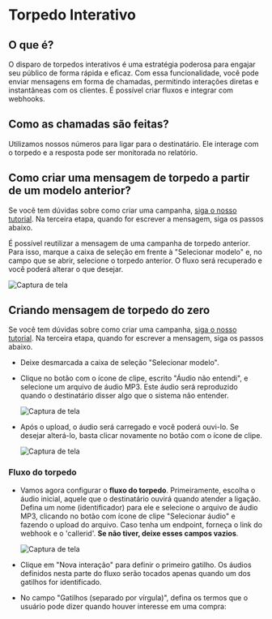 <script setup>
  import NoteComponent from './components/Note.md';
  import AsideArticle from './components/AsideArticle.vue';
</script>

<div style="margin-bottom: 2rem">
  <NoteComponent/>
</div>

# Torpedo Interativo

<AsideArticle/>

## O que é?

O disparo de torpedos interativos é uma estratégia poderosa para engajar seu público de forma rápida e eficaz. Com essa funcionalidade, você pode enviar mensagens em forma de chamadas, permitindo interações diretas e instantâneas com os clientes. É possível criar fluxos e integrar com webhooks.

## Como as chamadas são feitas?

Utilizamos nossos números para ligar para o destinatário. Ele interage com o torpedo e a resposta pode ser monitorada no relatório.

## Como criar uma mensagem de torpedo a partir de um modelo anterior?

Se você tem dúvidas sobre como criar uma campanha, [siga o nosso tutorial](/create-campaign#como-criar-uma-campanha). Na terceira etapa, quando for escrever a mensagem, siga os passos abaixo.

É possível reutilizar a mensagem de uma campanha de torpedo anterior. Para isso, marque a caixa de seleção em frente à "Selecionar modelo" e, no campo que se abrir, selecione o torpedo anterior. O fluxo será recuperado e você poderá alterar o que desejar.

![Captura de tela](/img/tutorial/selecionar-modelo-anterior.png)

## Criando mensagem de torpedo do zero

Se você tem dúvidas sobre como criar uma campanha, [siga o nosso tutorial](/create-campaign#como-criar-uma-campanha). Na terceira etapa, quando for escrever a mensagem, siga os passos abaixo.

- Deixe desmarcada a caixa de seleção "Selecionar modelo".
- Clique no botão com o ícone de clipe, escrito "Áudio não entendi", e selecione um arquivo de áudio MP3. Este áudio será reproduzido quando o destinatário disser algo que o sistema não entender.

  ![Captura de tela](/img/tutorial/selecao-audio.png)

- Após o upload, o áudio será carregado e você poderá ouvi-lo. Se desejar alterá-lo, basta clicar novamente no botão com o ícone de clipe.

  ![Captura de tela](/img/tutorial/audio-1-escolhido.png)

### Fluxo do torpedo

- Vamos agora configurar o **fluxo do torpedo**. Primeiramente, escolha o áudio inicial, aquele que o destinatário ouvirá quando atender a ligação. Defina um nome (identificador) para ele e selecione o arquivo de áudio MP3, clicando no botão com ícone de clipe "Selecionar áudio" e fazendo o upload do arquivo. Caso tenha um endpoint, forneça o link do webhook e o 'callerid'. **Se não tiver, deixe esses campos vazios**.

  ![Captura de tela](/img/tutorial/audio-inicial-informado.png)

- Clique em "Nova interação" para definir o primeiro gatilho. Os áudios definidos nesta parte do fluxo serão tocados apenas quando um dos gatilhos for identificado.
- No campo "Gatilhos (separado por vírgula)", defina os termos que o usuário pode dizer quando houver interesse em uma compra:
